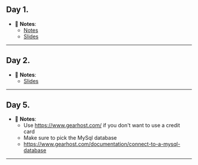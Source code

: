 ## <a name="day1"></a> Day 1. 
- :file_folder: __Notes__:
    + [Notes](https://gist.github.com/jw56578/3e92c40701de2f0a440a5e8e27b03534)
    + [Slides](https://docs.google.com/presentation/d/1EzJF-7VHM__XFvcUS747W3dOvOFFhLaTS5JPL4OM4ek/edit#slide=id.p)
    

----- 
## <a name="day1"></a> Day 2. 
- :file_folder: __Notes__:
    + [Slides](https://docs.google.com/presentation/d/1cdQjJgdFv5ZWTM7zwnslQLfz2stObwZDJWB19qRfaDs/edit#slide=id.p)
    

----- 

## <a name="day5"></a> Day 5. 
- :file_folder: __Notes__:
    + Use https://www.gearhost.com/ if you don't want to use a credit card
    + Make sure to pick the MySql database
    + https://www.gearhost.com/documentation/connect-to-a-mysql-database
----- 
